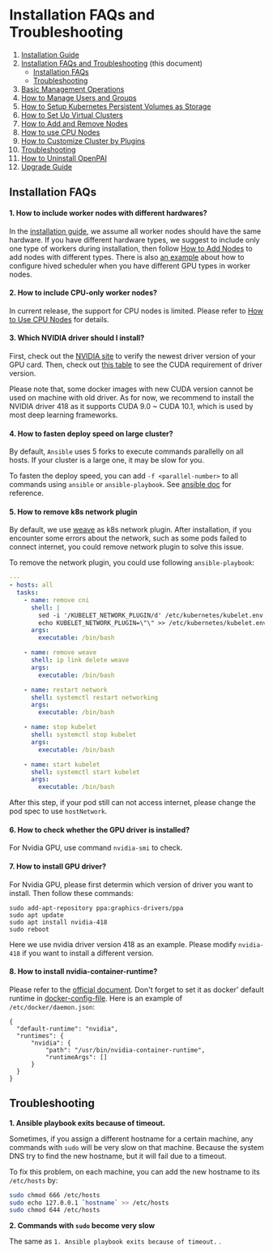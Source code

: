# Installation FAQs and Troubleshooting

1. [Installation Guide](./installation-guide.md)
2. [Installation FAQs and Troubleshooting](./installation-faqs-and-troubleshooting.md) (this document)
    - [Installation FAQs](#installation-faqs)
    - [Troubleshooting](#troubleshooting)
3. [Basic Management Operations](./basic-management-operations.md)
4. [How to Manage Users and Groups](./how-to-manage-users-and-groups.md)
5. [How to Setup Kubernetes Persistent Volumes as Storage](./how-to-set-up-pv-storage.md)
6. [How to Set Up Virtual Clusters](./how-to-set-up-virtual-clusters.md)
7. [How to Add and Remove Nodes](./how-to-add-and-remove-nodes.md)
8. [How to use CPU Nodes](./how-to-use-cpu-nodes.md)
9. [How to Customize Cluster by Plugins](./how-to-customize-cluster-by-plugins.md)
10. [Troubleshooting](./troubleshooting.md)
11. [How to Uninstall OpenPAI](./how-to-uninstall-openpai.md)
12. [Upgrade Guide](./upgrade-guide.md)

## Installation FAQs

#### 1. How to include worker nodes with different hardwares?

In the [installation guide](./installation-guide.md), we assume all worker nodes should have the same hardware. If you have different hardware types, we suggest to include only one type of workers during installation, then follow [How to Add Nodes](./how-to-add-and-remove-nodes.md#how-to-add-nodes) to add nodes with different types. There is also [an example](./how-to-set-up-virtual-clusters.md#different-hardwares-in-worker-nodes) about how to configure hived scheduler when you have different GPU types in worker nodes.

#### 2. How to include CPU-only worker nodes?

In current release, the support for CPU nodes is limited. Please refer to [How to Use CPU Nodes](./how-to-use-cpu-nodes.md) for details.

#### 3. Which NVIDIA driver should I install?

First, check out the [NVIDIA site](https://www.nvidia.com/Download/index.aspx) to verify the newest driver version of your GPU card. Then, check out [this table](https://docs.nvidia.com/deploy/cuda-compatibility/index.html#binary-compatibility__table-toolkit-driver) to see the CUDA requirement of driver version.

Please note that, some docker images with new CUDA version cannot be used on machine with old driver. As for now, we recommend to install the NVIDIA driver 418 as it supports CUDA 9.0 \~ CUDA 10.1, which is used by most deep learning frameworks.

#### 4. How to fasten deploy speed on large cluster?

By default, `Ansible` uses 5 forks to execute commands parallelly on all hosts. If your cluster is a large one, it may be slow for you.

To fasten the deploy speed, you can add `-f <parallel-number>` to all commands using `ansible` or `ansible-playbook`. See [ansible doc](https://docs.ansible.com/ansible/latest/cli/ansible.html#cmdoption-ansible-f) for reference.

#### 5. How to remove k8s network plugin

By default, we use [weave](https://github.com/weaveworks/weave) as k8s network plugin. After installation, if you encounter some errors about the network, such as some pods failed to connect internet, you could remove network plugin to solve this issue.

To remove the network plugin, you could use following `ansible-playbook`:
```yaml
---
- hosts: all
  tasks:
    - name: remove cni
      shell: |
        sed -i '/KUBELET_NETWORK_PLUGIN/d' /etc/kubernetes/kubelet.env
        echo KUBELET_NETWORK_PLUGIN=\"\" >> /etc/kubernetes/kubelet.env
      args:
        executable: /bin/bash

    - name: remove weave
      shell: ip link delete weave
      args:
        executable: /bin/bash

    - name: restart network
      shell: systemctl restart networking
      args:
        executable: /bin/bash

    - name: stop kubelet
      shell: systemctl stop kubelet
      args:
        executable: /bin/bash

    - name: start kubelet
      shell: systemctl start kubelet
      args:
        executable: /bin/bash
```

After this step, if your pod still can not access internet, please change the pod spec to use `hostNetwork`.

#### 6. How to check whether the GPU driver is installed?

For Nvidia GPU, use command `nvidia-smi` to check.

#### 7. How to install GPU driver?

For Nvidia GPU, please first determin which version of driver you want to install. Then follow these commands:

```
sudo add-apt-repository ppa:graphics-drivers/ppa
sudo apt update
sudo apt install nvidia-418
sudo reboot
```

Here we use nvidia driver version 418 as an example. Please modify `nvidia-418` if you want to install a different version.

#### 8. How to install nvidia-container-runtime?

Please refer to the [official document](https://github.com/NVIDIA/nvidia-container-runtime#installation). Don't forget to set it as docker' default runtime in [docker-config-file](https://docs.docker.com/config/daemon/#configure-the-docker-daemon). Here is an example of `/etc/docker/daemon.json`:

```
{
  "default-runtime": "nvidia",
  "runtimes": {
      "nvidia": {
          "path": "/usr/bin/nvidia-container-runtime",
          "runtimeArgs": []
      }
  }
}
```

## Troubleshooting

**1. Ansible playbook exits because of timeout.**

Sometimes, if you assign a different hostname for a certain machine, any commands with `sudo` will be very slow on that machine. Because  the system DNS try to find the new hostname, but it will fail due to a timeout.

To fix this problem, on each machine, you can add the new hostname to its `/etc/hosts` by:

```bash
sudo chmod 666 /etc/hosts
sudo echo 127.0.0.1 `hostname` >> /etc/hosts
sudo chmod 644 /etc/hosts
```

**2. Commands with `sudo` become very slow**

The same as `1. Ansible playbook exits because of timeout.` .